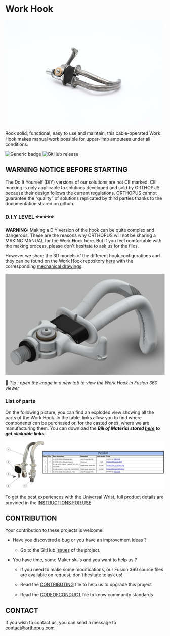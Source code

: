 # Work Hook
![ORTHOPUS_workhook](assets/ORTHOPUS_workhook.JPG)

Rock solid, functional, easy to use and maintain, this cable-operated Work Hook makes manual work possible for upper-limb amputees under all conditions.

![Generic badge](https://img.shields.io/badge/CE_Mark-NO-critical.svg)
![GitHub release](https://img.shields.io/badge/release-v1.0-blue)



## WARNING NOTICE BEFORE STARTING

The Do It Yourself (DIY) versions of our solutions are not CE marked. CE marking is only applicable to solutions developed and sold by ORTHOPUS because their design follows the current regulations. ORTHOPUS cannot guarantee the “quality” of solutions replicated by third parties thanks to the documentation shared on github.



### D.I.Y LEVEL **⭐⭐⭐⭐⭐**

**WARNING:** Making a DIY version of the hook can be quite complex and dangerous. These are the reasons why ORTHOPUS will not be sharing a MAKING MANUAL for the Work Hook here. But if you feel comfortable with the making process, please don't hesitate to ask us for the files.

However we share the 3D models of the different hook configurations and they can be found on the Work Hook repository [here](/src) with the corresponding [mechanical drawings](/src/DRW-0112-1xxx-WorkHook.pdf).


[![Work_Hook_Fusion360viewer](assets/Work_Hook_Fusion360viewer.JPG)](https://orthopus8.autodesk360.com/g/shares/SH919a0QTf3c32634dcf7ff1727865eb443b)

🧐 *Tip : open the image in a new tab to view the Work Hook in Fusion 360 viewer*



### **List of parts**

On the following picture, you can find an exploded view showing all the parts of the Work Hook. In the table, links allow you to find where components can be purchased or, for the casted ones, where we are manufacturing them. You can download the ***Bill of Material stored [here](https://github.com/orthopus/01-WorkHook/blob/main/src/BOM-0112-BoM%20Work%20Hook.pdf) to get clickable links.***

[![ILL-0112-BomGithub](assets/BOM-0112-BomWorkHook.png)](https://github.com/orthopus/01-WorkHook/blob/main/src/BOM-0112-BoM%20Work%20Hook.pdf)




To get the best experiences with the Universal Wrist, full product details are provided in the [INSTRUCTIONS FOR USE](https://orthopus.com/wp-content/uploads/2021/06/IFU-OR-0112-Work-Hook-ORTHOPUS-Instructions-For-Use.pdf).



## CONTRIBUTION

Your contribution to these projects is welcome!

* Have you discovered a bug or you have an improvement ideas ?

  * Go to the GitHub [issues](https://github.com/orthopus/01-WorkHook/issues) of the project.

* You have time, some Maker skills and you want to help us ?

  * If you need to make some modifications, our Fusion 360 source files are available on request, don’t hesitate to ask us!

  * Read the [CONTRIBUTING](CONTRIBUTING.md) file to help us to upgrade this project

  * Read the [CODEOFCONDUCT](CODEOFCONDUCT.md) file to know community standards

    


## CONTACT

If you wish to contact us, you can send a message to contact@orthopus.com
